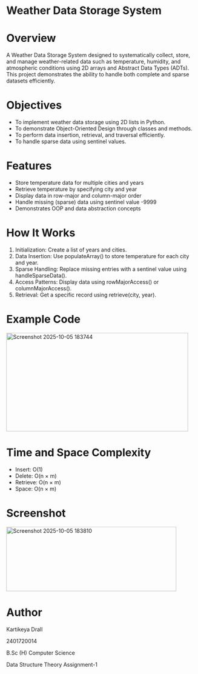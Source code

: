 # Weather Data Storage System

# Overview

A Weather Data Storage System designed to systematically collect, store, and manage weather-related data such as temperature, humidity, and atmospheric conditions using 2D arrays and Abstract Data Types (ADTs). This project demonstrates the ability to handle both complete and sparse datasets efficiently.

# Objectives

* To implement weather data storage using 2D lists in Python.
* To demonstrate Object-Oriented Design through classes and methods.
* To perform data insertion, retrieval, and traversal efficiently.
* To handle sparse data using sentinel values.

# Features

* Store temperature data for multiple cities and years
* Retrieve temperature by specifying city and year
* Display data in row-major and column-major order
* Handle missing (sparse) data using sentinel value -9999
* Demonstrates OOP and data abstraction concepts

# How It Works

1. Initialization: Create a list of years and cities.
2. Data Insertion: Use populateArray() to store temperature for each city and year.
3. Sparse Handling: Replace missing entries with a sentinel value using handleSparseData().
4. Access Patterns: Display data using rowMajorAccess() or columnMajorAccess().
5. Retrieval: Get a specific record using retrieve(city, year).

# Example Code

<img width="480" height="260" alt="Screenshot 2025-10-05 183744" src="https://github.com/user-attachments/assets/fb593517-bb54-40a2-9750-c0646174e569" />

# Time and Space Complexity

* Insert: O(1)
* Delete: O(n × m)
* Retrieve: O(n × m)
* Space: O(n × m)

# Screenshot

<img width="449" height="170" alt="Screenshot 2025-10-05 183810" src="https://github.com/user-attachments/assets/9983acd6-fd0c-4469-a411-a3d9bf09b3f9" />

# Author

Kartikeya Drall

2401720014

B.Sc (H) Computer Science

Data Structure Theory Assignment-1
